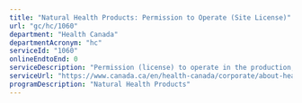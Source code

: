 ```yaml
---
title: "Natural Health Products: Permission to Operate (Site License)"
url: "gc/hc/1060"
department: "Health Canada"
departmentAcronym: "hc"
serviceId: "1060"
onlineEndtoEnd: 0
serviceDescription: "Permission (license) to operate in the production, importation, testing , or distribution of a Natural Health Product - (HPFB)"
serviceUrl: "https://www.canada.ca/en/health-canada/corporate/about-health-canada/legislation-guidelines/acts-regulations/service-standards-high-volume-regulatory-authorizations/service-standards-site-licence-application-under-natural-health-product-regulations.html"
programDescription: "Natural Health Products"
---
```

